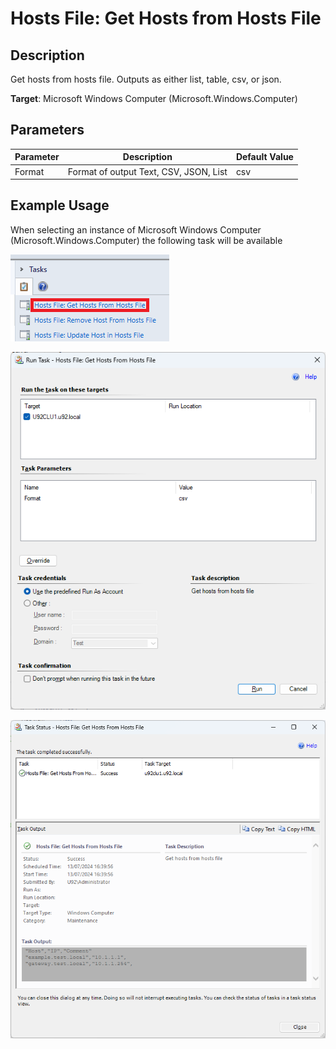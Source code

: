 # Hosts File: Get Hosts from Hosts File

## Description
Get hosts from hosts file. Outputs as either list, table, csv, or json. 

**Target**: Microsoft Windows Computer (Microsoft.Windows.Computer)

## Parameters

|Parameter|Description|Default Value|
|-|-|-|
|Format|Format of output Text, CSV, JSON, List|csv|

## Example Usage

When selecting an instance of Microsoft Windows Computer (Microsoft.Windows.Computer) the following task will be available

!["Hosts File: Get Hosts From Hosts File" task in tasks pane](<Screencaps/Tasks Get Host.png>)

!["Hosts File: Get Hosts From Hosts File" Task](<Screencaps/Get Hosts Task.png>)

!["Hosts File: Get Hosts From Hosts File" task output"](<Screencaps/Get Hosts Task Output.png>)